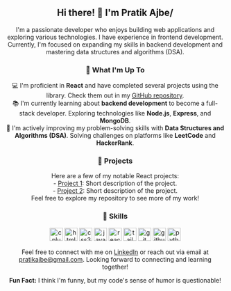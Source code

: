 <h2 align="center">Hi there! 👋 I'm Pratik Ajbe/</h2>

<p align="center">
  I'm a passionate developer who enjoys building web applications and exploring various technologies. I have experience in  frontend development. Currently, I'm focused on expanding my skills in backend development and mastering data structures and algorithms (DSA).
</p>

<h3 align="center">🌱 What I'm Up To</h3>

<p align="center">
  💻 I'm proficient in <b>React</b> and have completed several projects using the library. Check them out in my <a href="https://github.com/pratikajbe">GitHub repository</a>.
  <br>
  📚 I'm currently learning about <b>backend development</b> to become a full-stack developer. Exploring technologies like <b>Node.js</b>, <b>Express</b>, and <b>MongoDB</b>.
  <br>
  🧠 I'm actively improving my problem-solving skills with <b>Data Structures and Algorithms (DSA)</b>. Solving challenges on platforms like <b>LeetCode</b> and <b>HackerRank</b>.
</p>

<h3 align="center">🚀 Projects</h3>

<p align="center">
  Here are a few of my notable React projects:
  <br>
  - <a href="Link">Project 1</a>: Short description of the project.
  <br>
  - <a href="Link">Project 2</a>: Short description of the project.
  <br>
  Feel free to explore my repository to see more of my work!
</p>

<h3 align="center">💬 Skills</h3>

<p align="center">
  <img src="https://cdn.jsdelivr.net/gh/devicons/devicon/icons/cplusplus/cplusplus-original.svg" alt="cplusplus" width="30" height="30" />
  <img src="https://cdn.jsdelivr.net/gh/devicons/devicon/icons/html5/html5-original.svg" alt="html5" width="30" height="30" />
  <img src="https://cdn.jsdelivr.net/gh/devicons/devicon/icons/css3/css3-original.svg" alt="css3" width="30" height="30" />
  <img src="https://cdn.jsdelivr.net/gh/devicons/devicon/icons/javascript/javascript-original.svg" alt="javascript" width="30" height="30" />
  <img src="https://cdn.jsdelivr.net/gh/devicons/devicon/icons/react/react-original.svg" alt="react" width="30" height="30" />
  <img src="https://cdn.jsdelivr.net/gh/devicons/devicon/icons/tailwindcss/tailwindcss-plain.svg" alt="tailwindcss" width="30" height="30" />
  <img src="https://cdn.jsdelivr.net/gh/devicons/devicon/icons/git/git-original.svg" alt="git" width="30" height="30" />
  <img src="https://cdn.jsdelivr.net/gh/devicons/devicon/icons/github/github-original.svg" alt="github" width="30" height="30" />
  <img src="https://cdn.jsdelivr.net/gh/devicons/devicon/icons/python/python-original.svg" alt="python" width="30" height="30" />
</p>

<p align="center">
  Feel free to connect with me on <a href="https://www.linkedin.com/in/pratikajbe">LinkedIn</a> or reach out via email at <a href="mailto:pratikajbe@gmail.com">pratikajbe@gmail.com</a>. Looking forward to connecting and learning together!
</p>

<p align="center">
  <b>Fun Fact:</b> I think I'm funny, but my code's sense of humor is questionable!
</p>
